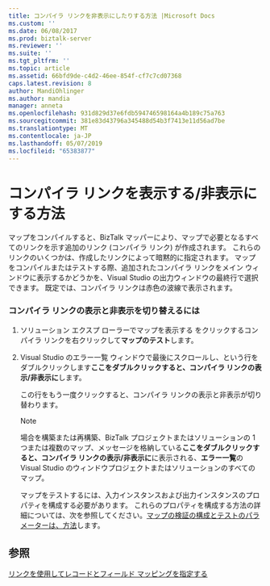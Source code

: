 ```yaml
---
title: コンパイラ リンクを非表示にしたりする方法 |Microsoft Docs
ms.custom: ''
ms.date: 06/08/2017
ms.prod: biztalk-server
ms.reviewer: ''
ms.suite: ''
ms.tgt_pltfrm: ''
ms.topic: article
ms.assetid: 66bfd9de-c4d2-46ee-854f-cf7c7cd07368
caps.latest.revision: 8
author: MandiOhlinger
ms.author: mandia
manager: anneta
ms.openlocfilehash: 931d829d37e6fdb594746598164a4b189c75a763
ms.sourcegitcommit: 381e83d43796a345488d54b3f7413e11d56ad7be
ms.translationtype: MT
ms.contentlocale: ja-JP
ms.lasthandoff: 05/07/2019
ms.locfileid: "65383877"
---
```

# <a name="how-to-show-and-hide-compiler-links"></a>コンパイラ リンクを表示する/非表示にする方法
マップをコンパイルすると、BizTalk マッパーにより、マップで必要となるすべてのリンクを示す追加のリンク (コンパイラ リンク) が作成されます。 これらのリンクのいくつかは、作成したリンクによって暗黙的に指定されます。 マップをコンパイルまたはテストする際、追加されたコンパイラ リンクをメイン ウィンドウに表示するかどうかを、Visual Studio の出力ウィンドウの最終行で選択できます。 既定では、コンパイラ リンクは赤色の波線で表示されます。  
  
### <a name="to-show-or-hide-compiler-links"></a>コンパイラ リンクの表示と非表示を切り替えるには  
  
1. ソリューション エクスプ ローラーでマップを表示する をクリックするコンパイラ リンクを右クリックして**マップのテスト**します。  
  
2. Visual Studio のエラー一覧 ウィンドウで最後にスクロールし、という行をダブルクリックします**ここをダブルクリックすると、コンパイラ リンクの表示/非表示に**します。  
  
    この行をもう一度クリックすると、コンパイラ リンクの表示と非表示が切り替わります。  
  
   > [!NOTE]
   >  場合を構築または再構築、BizTalk プロジェクトまたはソリューションの 1 つまたは複数のマップ、メッセージを格納している**ここをダブルクリックすると、コンパイラ リンクの表示/非表示に**に表示される、**エラー一覧**の Visual Studio のウィンドウプロジェクトまたはソリューションのすべてのマップ。  
  
   マップをテストするには、入力インスタンスおよび出力インスタンスのプロパティを構成する必要があります。 これらのプロパティを構成する方法の詳細については、次を参照してください。[マップの検証の構成とテストのパラメーターは、方法](../core/how-to-configure-map-validation-and-test-parameters.md)します。  
  
## <a name="see-also"></a>参照  
 [リンクを使用してレコードとフィールド マッピングを指定する](../core/using-links-to-specify-record-and-field-mappings.md)